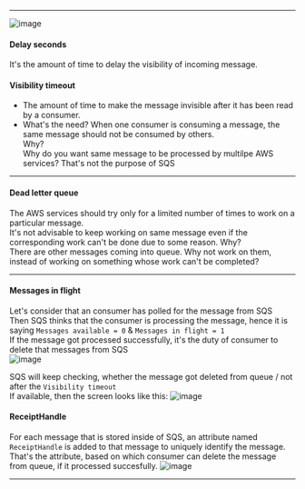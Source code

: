 ---------------------------------------------------------------------------------------------------------
![image](https://github.com/user-attachments/assets/cad126c4-8ee5-483d-9b29-966f65fc0577)

#### Delay seconds
It's the amount of time to delay the visibility of incoming message.

#### Visibility timeout
- The amount of time to make the message invisible after it has been read by a consumer.
- What's the need?
  When one consumer is consuming a message, the same message should not be consumed by others.</br>
  Why?</br>
  Why do you want same message to be processed by multilpe AWS services? That's not the purpose of SQS</br>

---------------------------------------------------------------------------------------------------------
#### Dead letter queue
The AWS services should try only for a limited number of times to work on a particular message.</br>
It's not advisable to keep working on same message even if the corresponding work can't be done due to some reason. Why?</br>
There are other messages coming into queue. Why not work on them, instead of working on something whose work can't be completed?

---------------------------------------------------------------------------------------------------------
#### Messages in flight
Let's consider that an consumer has polled for the message from SQS</br>
Then SQS thinks that the consumer is processing the message, hence it is saying `Messages available = 0` & `Messages in flight = 1`</br>
If the message got processed successfully, it's the duty of consumer to delete that messages from SQS</br>
![image](https://github.com/user-attachments/assets/b3ddecef-4ffe-4196-b460-0e8e479618e8)

SQS will keep checking, whether the message got deleted from queue / not after the `Visibility timeout`</br>
If available, then the screen looks like this:
![image](https://github.com/user-attachments/assets/f6105443-fa80-43d8-83f9-743b09d29a95)

#### ReceiptHandle
For each message that is stored inside of SQS, an attribute named `ReceiptHandle` is added to that message to uniquely identify the message.</br>
That's the attribute, based on which consumer can delete the message from queue, if it processed succesfully.
![image](https://github.com/user-attachments/assets/130a4ae4-2e2e-4a35-ae73-dfc647529978)

---------------------------------------------------------------------------------------------------------
